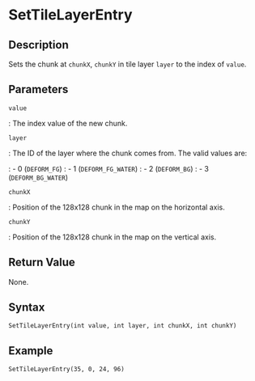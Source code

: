 # SetTileLayerEntry

## Description
Sets the chunk at `chunkX`, `chunkY` in tile layer `layer` to the index of `value`.

## Parameters
`value`

:   The index value of the new chunk.

`layer`

:   The ID of the layer where the chunk comes from. The valid values are:

:   - 0 (`DEFORM_FG`)
:   - 1 (`DEFORM_FG_WATER`)
:   - 2 (`DEFORM_BG`)
:   - 3 (`DEFORM_BG_WATER`)

`chunkX`

:   Position of the 128x128 chunk in the map on the horizontal axis.

`chunkY`

:   Position of the 128x128 chunk in the map on the vertical axis.

## Return Value
None.

## Syntax
```
SetTileLayerEntry(int value, int layer, int chunkX, int chunkY)
```

## Example
```
SetTileLayerEntry(35, 0, 24, 96)
```
